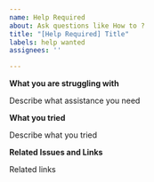 ```yaml
---
name: Help Required
about: Ask questions like How to ?
title: "[Help Required] Title"
labels: help wanted
assignees: ''

---
```


**What you are struggling with**

Describe what assistance you need

**What you tried**

Describe what you tried

**Related Issues and Links**

Related links
